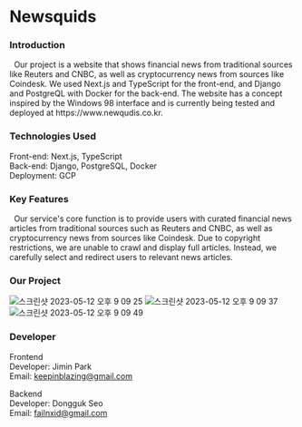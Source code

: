 <h1>Newsquids</h1>

<h3>Introduction</h3>
&nbsp Our project is a website that shows financial news from traditional sources like Reuters and CNBC, as well as cryptocurrency news from sources like Coindesk. We used Next.js and TypeScript for the front-end, and Django and PostgreQL with Docker for the back-end. The website has a concept inspired by the Windows 98 interface and is currently being tested and deployed at https://www.newqudis.co.kr.

<h3>Technologies Used</h3>

Front-end: Next.js, TypeScript<br/>
Back-end: Django, PostgreSQL, Docker<br/>
Deployment: GCP

<h3>Key Features</h3>
&nbsp Our service's core function is to provide users with curated financial news articles from traditional sources such as Reuters and CNBC, as well as cryptocurrency news from sources like Coindesk. Due to copyright restrictions, we are unable to crawl and display full articles. Instead, we carefully select and redirect users to relevant news articles.

<h3>Our Project</h3>

![스크린샷 2023-05-12 오후 9 09 25](https://github.com/Newsquids/.github/assets/103014298/a41b24b4-693e-4de9-b0a4-8eb0b018947f)
![스크린샷 2023-05-12 오후 9 09 37](https://github.com/Newsquids/.github/assets/103014298/49d7691d-a248-4fd1-9fb2-f1f71ab8625c)
![스크린샷 2023-05-12 오후 9 09 49](https://github.com/Newsquids/.github/assets/103014298/31da51d4-d710-4469-9057-e29d0370a53f)

<h3>Developer</h3>

Frontend<br/>
Developer: Jimin Park<br/>
Email: keepinblazing@gmail.com<br/>

Backend<br/>
Developer: Dongguk Seo<br/>
Email: failnxid@gmail.com

